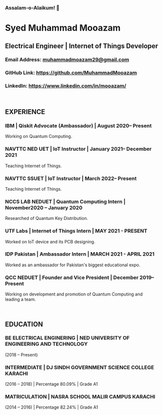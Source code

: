 <h3> Assalam-o-Alaikum! 👋 </h3>
<h1> Syed Muhammad Mooazam </h1>
<h2> Electrical Engineer | Internet of Things Developer </h2>

### Email Address: muhammadmoazam29@gmail.com  
### GitHub Link: https://github.com/MuhammadMooazam 
### LinkedIn: https://www.linkedin.com/in/mooazam/ 

<br/>

## EXPERIENCE 

### IBM | Qiskit Advocate (Ambassador) | August 2020– Present 
Working on Quantum Computing.

### NAVTTC NED UET | IoT Instructor | January 2021– December 2021
Teaching Internet of Things.

### NAVTTC SSUET | IoT Instructor | March 2022– Present
Teaching Internet of Things.

### NCCS LAB NEDUET | Quantum Computing Intern | November2020 – January 2020  
Researched of Quantum Key Distribution.

### UTF Labs | Internet of Things Intern | MAY 2021 - PRESENT
Worked on IoT device and its PCB designing.

### IDP Pakistan | Ambassador Intern | MARCH 2021 - APRIL 2021
Worked as an ambassador for Pakistan's biggest educational expo.

### QCC NEDUET | Founder and Vice President | December 2019–Present
Working on development and promotion of Quantum Computing and leading a team. 

<br/>

## EDUCATION 

### BE ELECTRICAL ENGINERING | NED UNIVERSITY OF ENGINEERING AND TECHNOLOGY 
(2018 – Present)

### INTERMEDIATE | DJ SINDH GOVERNMENT SCIENCE COLLEGE KARACHI 
(2016 – 2018) | Percentage 80.09% | Grade A1

### MATRICULATION | NASRA SCHOOL MALIR CAMPUS KARACHI 
(2014 – 2016) | Percentage 82.24% | Grade A1 
